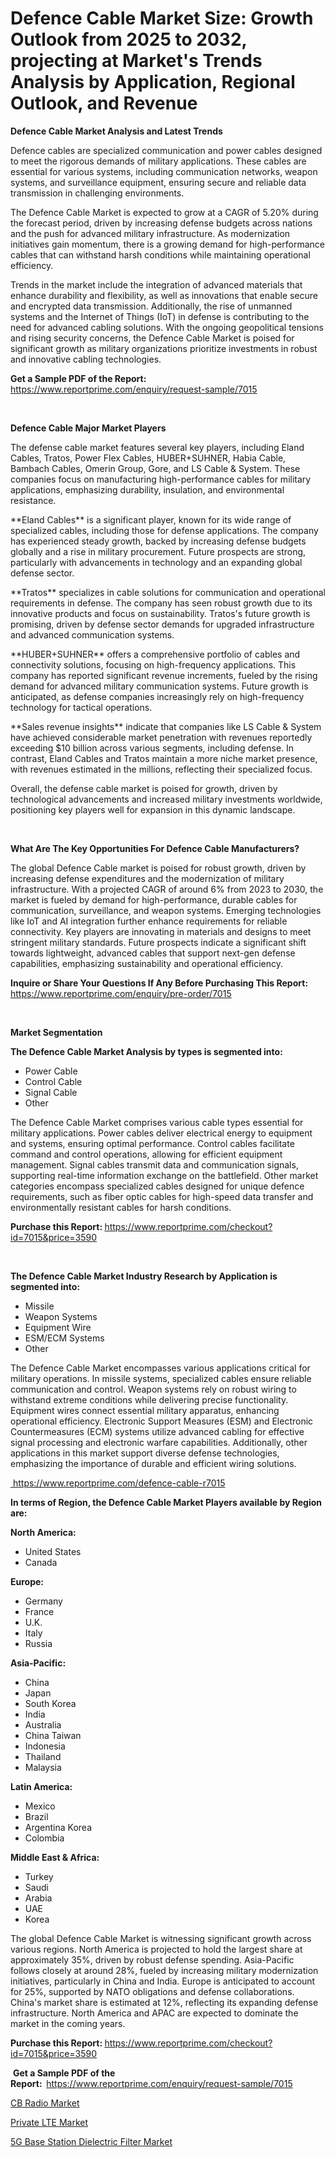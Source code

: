 <p><h1>Defence Cable Market Size: Growth Outlook from 2025 to 2032, projecting at Market's Trends Analysis by Application, Regional Outlook, and Revenue</h1></p><p><strong>Defence Cable Market Analysis and Latest Trends</strong></p>
<p><p>Defence cables are specialized communication and power cables designed to meet the rigorous demands of military applications. These cables are essential for various systems, including communication networks, weapon systems, and surveillance equipment, ensuring secure and reliable data transmission in challenging environments. </p><p>The Defence Cable Market is expected to grow at a CAGR of 5.20% during the forecast period, driven by increasing defense budgets across nations and the push for advanced military infrastructure. As modernization initiatives gain momentum, there is a growing demand for high-performance cables that can withstand harsh conditions while maintaining operational efficiency. </p><p>Trends in the market include the integration of advanced materials that enhance durability and flexibility, as well as innovations that enable secure and encrypted data transmission. Additionally, the rise of unmanned systems and the Internet of Things (IoT) in defense is contributing to the need for advanced cabling solutions. With the ongoing geopolitical tensions and rising security concerns, the Defence Cable Market is poised for significant growth as military organizations prioritize investments in robust and innovative cabling technologies.</p></p>
<p><strong>Get a Sample PDF of the Report:&nbsp;</strong> <a href="https://www.reportprime.com/enquiry/request-sample/7015?utm_campaign=2287&utm_medium=2&utm_source=Github&utm_content=ia&utm_term=19032025&utm_id=defence-cable">https://www.reportprime.com/enquiry/request-sample/7015</a></p>
<p>&nbsp;</p>
<p><strong>Defence Cable Major Market Players</strong></p>
<p><p>The defense cable market features several key players, including Eland Cables, Tratos, Power Flex Cables, HUBER+SUHNER, Habia Cable, Bambach Cables, Omerin Group, Gore, and LS Cable & System. These companies focus on manufacturing high-performance cables for military applications, emphasizing durability, insulation, and environmental resistance.</p><p>**Eland Cables** is a significant player, known for its wide range of specialized cables, including those for defense applications. The company has experienced steady growth, backed by increasing defense budgets globally and a rise in military procurement. Future prospects are strong, particularly with advancements in technology and an expanding global defense sector.</p><p>**Tratos** specializes in cable solutions for communication and operational requirements in defense. The company has seen robust growth due to its innovative products and focus on sustainability. Tratos's future growth is promising, driven by defense sector demands for upgraded infrastructure and advanced communication systems.</p><p>**HUBER+SUHNER** offers a comprehensive portfolio of cables and connectivity solutions, focusing on high-frequency applications. This company has reported significant revenue increments, fueled by the rising demand for advanced military communication systems. Future growth is anticipated, as defense companies increasingly rely on high-frequency technology for tactical operations.</p><p>**Sales revenue insights** indicate that companies like LS Cable & System have achieved considerable market penetration with revenues reportedly exceeding $10 billion across various segments, including defense. In contrast, Eland Cables and Tratos maintain a more niche market presence, with revenues estimated in the millions, reflecting their specialized focus.</p><p>Overall, the defense cable market is poised for growth, driven by technological advancements and increased military investments worldwide, positioning key players well for expansion in this dynamic landscape.</p></p>
<p>&nbsp;</p>
<p><strong>What Are The Key Opportunities For Defence Cable Manufacturers?</strong></p>
<p><p>The global Defence Cable market is poised for robust growth, driven by increasing defense expenditures and the modernization of military infrastructure. With a projected CAGR of around 6% from 2023 to 2030, the market is fueled by demand for high-performance, durable cables for communication, surveillance, and weapon systems. Emerging technologies like IoT and AI integration further enhance requirements for reliable connectivity. Key players are innovating in materials and designs to meet stringent military standards. Future prospects indicate a significant shift towards lightweight, advanced cables that support next-gen defense capabilities, emphasizing sustainability and operational efficiency.</p></p>
<p><strong>Inquire or Share Your Questions If Any Before Purchasing This Report:</strong> <a href="https://www.reportprime.com/enquiry/pre-order/7015?utm_campaign=2287&utm_medium=2&utm_source=Github&utm_content=ia&utm_term=19032025&utm_id=defence-cable">https://www.reportprime.com/enquiry/pre-order/7015</a></p>
<p>&nbsp;</p>
<p><strong>Market Segmentation</strong></p>
<p><strong>The Defence Cable Market Analysis by types is segmented into:</strong></p>
<p><ul><li>Power Cable</li><li>Control Cable</li><li>Signal Cable</li><li>Other</li></ul></p>
<p><p>The Defence Cable Market comprises various cable types essential for military applications. Power cables deliver electrical energy to equipment and systems, ensuring optimal performance. Control cables facilitate command and control operations, allowing for efficient equipment management. Signal cables transmit data and communication signals, supporting real-time information exchange on the battlefield. Other market categories encompass specialized cables designed for unique defence requirements, such as fiber optic cables for high-speed data transfer and environmentally resistant cables for harsh conditions.</p></p>
<p><strong>Purchase this Report:&nbsp;</strong><a href="https://www.reportprime.com/checkout?id=7015&price=3590&utm_campaign=2287&utm_medium=2&utm_source=Github&utm_content=ia&utm_term=19032025&utm_id=defence-cable">https://www.reportprime.com/checkout?id=7015&price=3590</a></p>
<p>&nbsp;</p>
<p><strong>The Defence Cable Market Industry Research by Application is segmented into:</strong></p>
<p><ul><li>Missile</li><li>Weapon Systems</li><li>Equipment Wire</li><li>ESM/ECM Systems</li><li>Other</li></ul></p>
<p><p>The Defence Cable Market encompasses various applications critical for military operations. In missile systems, specialized cables ensure reliable communication and control. Weapon systems rely on robust wiring to withstand extreme conditions while delivering precise functionality. Equipment wires connect essential military apparatus, enhancing operational efficiency. Electronic Support Measures (ESM) and Electronic Countermeasures (ECM) systems utilize advanced cabling for effective signal processing and electronic warfare capabilities. Additionally, other applications in this market support diverse defense technologies, emphasizing the importance of durable and efficient wiring solutions.</p></p>
<p><a href="https://www.reportprime.com/defence-cable-r7015?utm_campaign=2287&utm_medium=2&utm_source=Github&utm_content=ia&utm_term=19032025&utm_id=defence-cable">&nbsp;https://www.reportprime.com/defence-cable-r7015</a></p>
<p><strong>In terms of Region, the Defence Cable Market Players available by Region are:</strong></p>
<p>
    <p> <strong> North America: </strong>
        <ul>
            <li>United States</li>
            <li>Canada</li>
        </ul>
        </p> 
    <p> <strong> Europe: </strong>
        <ul>
            <li>Germany</li>
            <li>France</li>
            <li>U.K.</li>
            <li>Italy</li>
            <li>Russia</li>
        </ul>
        </p> 
    <p> <strong> Asia-Pacific: </strong>
        <ul>
            <li>China</li>
            <li>Japan</li>
            <li>South Korea</li>
            <li>India</li>
            <li>Australia</li>
            <li>China Taiwan</li>
            <li>Indonesia</li>
            <li>Thailand</li>
            <li>Malaysia</li>
        </ul>
        </p> 
    <p> <strong> Latin America: </strong>
        <ul>
            <li>Mexico</li>
            <li>Brazil</li>
            <li>Argentina Korea</li>
            <li>Colombia</li>
        </ul>
        </p> 
    <p> <strong> Middle East & Africa: </strong>
        <ul>
            <li>Turkey</li>
            <li>Saudi</li>
            <li>Arabia</li>
            <li>UAE</li>
            <li>Korea</li>
        </ul>
    </p>
    </p>
<p><p>The global Defence Cable Market is witnessing significant growth across various regions. North America is projected to hold the largest share at approximately 35%, driven by robust defense spending. Asia-Pacific follows closely at around 28%, fueled by increasing military modernization initiatives, particularly in China and India. Europe is anticipated to account for 25%, supported by NATO obligations and defense collaborations. China's market share is estimated at 12%, reflecting its expanding defense infrastructure. North America and APAC are expected to dominate the market in the coming years.</p></p>
<p><strong>Purchase this Report: </strong><a href="https://www.reportprime.com/checkout?id=7015&price=3590&utm_campaign=2287&utm_medium=2&utm_source=Github&utm_content=ia&utm_term=19032025&utm_id=defence-cable">https://www.reportprime.com/checkout?id=7015&price=3590</a></p>
<p>&nbsp;<strong>Get a Sample PDF of the Report:&nbsp;&nbsp;</strong><a href="https://www.reportprime.com/enquiry/request-sample/7015?utm_campaign=2287&utm_medium=2&utm_source=Github&utm_content=ia&utm_term=19032025&utm_id=defence-cable">https://www.reportprime.com/enquiry/request-sample/7015</a></p>
<p><strong></strong></p>
<p><p><a href="https://github.com/JakirUddin511/Market-Research-Report-List-2/blob/main/cb-radio-market.md?utm_campaign=2287&utm_medium=2&utm_source=Github&utm_content=ia&utm_term=19032025&utm_id=defence-cable">CB Radio Market</a></p><p><a href="https://github.com/ChiragRP21/Market-Research-Report-List-7/blob/main/private-lte-market.md?utm_campaign=2287&utm_medium=2&utm_source=Github&utm_content=ia&utm_term=19032025&utm_id=defence-cable">Private LTE Market</a></p><p><a href="https://github.com/ChiragRP21/Market-Research-Report-List-7/blob/main/5g-base-station-dielectric-filter-market.md?utm_campaign=2287&utm_medium=2&utm_source=Github&utm_content=ia&utm_term=19032025&utm_id=defence-cable">5G Base Station Dielectric Filter Market</a></p></p>